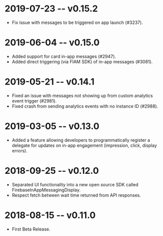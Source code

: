# 2019-07-23 -- v0.15.2
- Fix issue with messages to be triggered on app launch (#3237).

# 2019-06-04 -- v0.15.0
- Added support for card in-app messages (#2947).
- Added direct triggering (via FIAM SDK) of in-app messages (#3081).

# 2019-05-21 -- v0.14.1
- Fixed an issue with messages not showing up from custom analytics event trigger (#2981).
- Fixed crash from sending analytics events with no instance ID (#2988).

# 2019-03-05 -- v0.13.0
- Added a feature allowing developers to programmatically register a delegate for updates on in-app engagement (impression, click, display errors).

# 2018-09-25 -- v0.12.0
- Separated UI functionality into a new open source SDK called FirebaseInAppMessagingDisplay.
- Respect fetch between wait time returned from API responses.

# 2018-08-15 -- v0.11.0
- First Beta Release.
